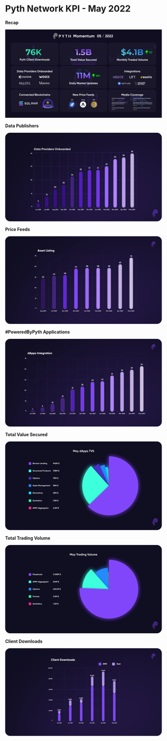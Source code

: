 # Pyth Network KPI - May 2022

**Recap**

![](../../.gitbook/assets/kpi/may-22/End_of_Month___May-22_v2_(1).jpg)

**Data Publishers**

![](../../.gitbook/assets/kpi/may-22/Data.png)

**Price Feeds**

![](../../.gitbook/assets/kpi/may-22/PriceFeeds.png)

**#PoweredByPyth Applications**

![](../../.gitbook/assets/kpi/may-22/dAppIntegration.png)

**Total Value Secured**

![](../../.gitbook/assets/kpi/may-22/MaydAppsTVS.png)

**Total Trading Volume**

![](../../.gitbook/assets/kpi/may-22/MayTradingVolume.png)

**Client Downloads**

![](../../.gitbook/assets/kpi/may-22/Client_Downloads_Cumulative_May.png)